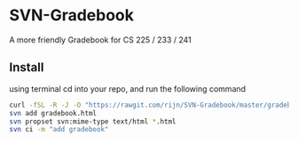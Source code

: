 # SVN-Gradebook
A more friendly Gradebook for CS 225 / 233 / 241

## Install

using terminal cd into your repo, and run the following command

```sh
curl -fSL -R -J -O "https://rawgit.com/rijn/SVN-Gradebook/master/gradebook.html"
svn add gradebook.html
svn propset svn:mime-type text/html *.html
svn ci -m "add gradebook"
```